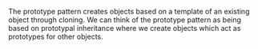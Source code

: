 The prototype pattern creates objects based on a template of an existing object through cloning. We can think of the prototype pattern as being based on prototypal inheritance where we create objects which act as prototypes for other objects.
